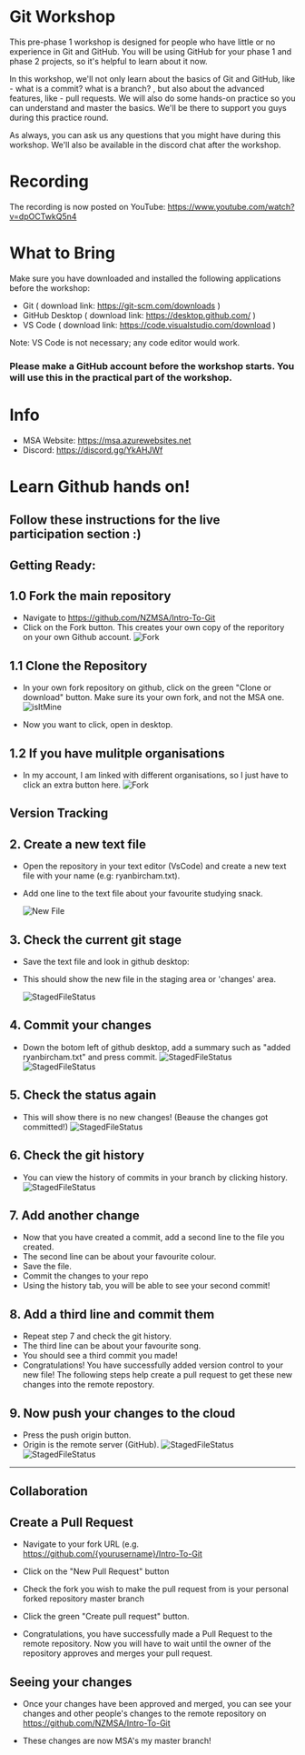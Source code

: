 # Git Workshop
This pre-phase 1 workshop is designed for people who have little or no experience in Git and GitHub. You will be using GitHub for your phase 1 and phase 2 projects, so it's helpful to learn about it now.

In this workshop, we'll not only learn about the basics of Git and GitHub, like - what is a commit? what is a branch? , but also about the advanced features, like - pull requests. We will also do some hands-on practice so you can understand and master the basics. We'll be there to support you guys during this practice round.

As always, you can ask us any questions that you might have during this workshop. We'll also be available in the discord chat after the workshop.

# Recording
The recording is now posted on YouTube:
https://www.youtube.com/watch?v=dpOCTwkQ5n4

# What to Bring 
Make sure you have downloaded and installed the following applications before the workshop:
* Git ( download link: https://git-scm.com/downloads )
* GitHub Desktop ( download link: https://desktop.github.com/ )
* VS Code ( download link: https://code.visualstudio.com/download ) 

Note: VS Code is not necessary; any code editor would work.

<h3>Please make a GitHub account before the workshop starts. You will use this in the practical part of the workshop.</h3>

# Info 
* MSA Website:  https://msa.azurewebsites.net
* Discord: https://discord.gg/YkAHJWf

# Learn Github hands on!

## Follow these instructions for the live participation section :)

## **Getting Ready:**

## 1.0 Fork the main repository

- Navigate to https://github.com/NZMSA/Intro-To-Git
- Click on the Fork button. This creates your own copy of the reporitory on your own Github account.
  ![Fork](./images/fork.png "Shows arrow to fork button") 


## 1.1 Clone the Repository

- In your own fork repository on github, click on the green "Clone or download" button. Make sure its your own fork, and not the MSA one.
  ![isItMine](./images/IsItMine.png "Is this my fork?") 

- Now you want to click, open in desktop.

## 1.2 If you have mulitple organisations
- In my account, I am linked with different organisations, so I just have to click an extra button here.
  ![Fork](./images/fork2.png "Which button?") 



## **Version Tracking**

## 2. Create a new text file

- Open the repository in your text editor (VsCode) and create a new text file with your name (e.g: ryanbircham.txt).

* Add one line to the text file about your favourite studying snack.

  ![New File](./images/NewFile.png "New File")

## 3. Check the current git stage

- Save the text file and look in github desktop:

- This should show the new file in the staging area or 'changes' area.

  ![StagedFileStatus](./images/StagedFileStatus.png "Staged File Status")

## 4. Commit your changes

- Down the botom left of github desktop, add a summary such as "added ryanbircham.txt" and press commit.
![StagedFileStatus](./images/CommitNo.png "Staged File Status")
![StagedFileStatus](./images/CommitYes.png "Staged File Status")

## 5. Check the status again

- This will show there is no new changes! (Beause the changes got committed!)
![StagedFileStatus](./images/StatusGone.png "Staged File Status")

## 6. Check the git history

- You can view the history of commits in your branch by clicking history.
![StagedFileStatus](./images/history.png "Staged File Status")


## 7. Add another change

- Now that you have created a commit, add a second line to the file you created.
- The second line can be about your favourite colour.
- Save the file.
- Commit the changes to your repo
- Using the history tab, you will be able to see your second commit!

## 8. Add a third line and commit them

- Repeat step 7 and check the git history. 
- The third line can be about your favourite song.
- You should see a third commit you made!
- Congratulations! You have successfully added version control to your new file! The following steps help create a pull request to get these new changes into the remote repostory.

## 9. Now push your changes to the cloud
- Press the push origin button.
- Origin is the remote server (GitHub).
![StagedFileStatus](./images/PushOriginTop.png "Staged File Status")
![StagedFileStatus](./images/PushOriginMid.png "Staged File Status")

---

## **Collaboration**

## Create a Pull Request

- Navigate to your fork URL (e.g. https://github.com/{yourusername}/Intro-To-Git
- Click on the "New Pull Request" button

- Check the fork you wish to make the pull request from is your personal forked repository master branch

- Click the green "Create pull request" button.
- Congratulations, you have successfully made a Pull Request to the remote repository. Now you will have to wait until the owner of the repository approves and merges your pull request.

## Seeing your changes

- Once your changes have been approved and merged, you can see your changes and other people's changes to the remote repository on https://github.com/NZMSA/Intro-To-Git

- These changes are now MSA's my master branch!
